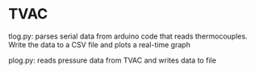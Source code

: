 # TVAC
tlog.py: parses serial data from arduino code that reads thermocouples. Write
the data to a CSV file and plots a real-time graph

plog.py: reads pressure data from TVAC and writes data to file
